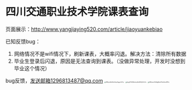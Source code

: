 # 四川交通职业技术学院课表查询

页面展示：http://www.yangjiaying520.com/article/jiaoyuankebiao

已知反馈bug：

1. 网络情况不是wifi情况下，刷新课表，大概率闪退。解决方法：清除所有数据
2. 毕业生登录后闪退，原因是无法查询到课表。（没做异常处理，开发时没想到毕业这个情况）


bug反馈，发送邮箱1296813487@qq.com
<img src="https://user-images.githubusercontent.com/38930413/111242923-1a750080-863b-11eb-81c2-5fcb7341febd.jpg" alt="384qc5la3khv5rrpt1qgm3r7sv" style="zoom:25%;" />
<img src="https://user-images.githubusercontent.com/38930413/111242928-1d6ff100-863b-11eb-8639-2ebe2b5e2bd2.jpg" alt="shjg70043khdcq9m9t30j20o7m" style="zoom:25%;" />
<img src="https://user-images.githubusercontent.com/38930413/111242934-1ea11e00-863b-11eb-820b-b52057f0a1ea.jpg" alt="492umn59u8g3boi97eo9es487m" style="zoom:25%;" />
